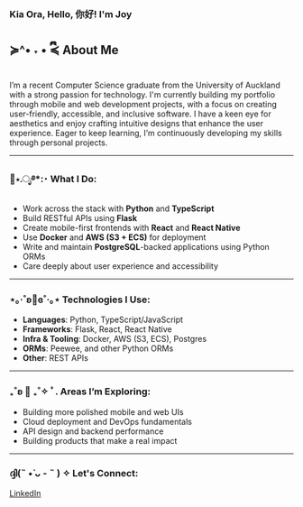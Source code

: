 ### Kia Ora, Hello, 你好! I'm Joy 

## ≽^• ˕ • ྀི≼ About Me 
I’m a recent Computer Science graduate from the University of Auckland with a strong passion for technology. I'm currently building my portfolio through mobile and web development projects, with a focus on creating user-friendly, accessible, and inclusive software. I have a keen eye for aesthetics and enjoy crafting intuitive designs that enhance the user experience. Eager to keep learning, I’m continuously developing my skills through personal projects.

---

### 🪼⋆.ೃ࿔*:･ What I Do:
 
- Work across the stack with **Python** and **TypeScript**
- Build RESTful APIs using **Flask**
- Create mobile-first frontends with **React** and **React Native**
- Use **Docker** and **AWS (S3 + ECS)** for deployment
- Write and maintain **PostgreSQL**-backed applications using Python ORMs
- Care deeply about user experience and accessibility
 
---
 
### ⋆｡‧˚ʚ🧸ɞ˚‧｡⋆ Technologies I Use:
 
- **Languages**: Python, TypeScript/JavaScript
- **Frameworks**: Flask, React, React Native  
- **Infra & Tooling**: Docker, AWS (S3, ECS), Postgres  
- **ORMs**: Peewee, and other Python ORMs  
- **Other**: REST APIs
 
---
  
### ₊˚ʚ 🌱 ₊˚✧ ﾟ. Areas I’m Exploring:
 
- Building more polished mobile and web UIs  
- Cloud deployment and DevOps fundamentals  
- API design and backend performance
- Building products that make a real impact

---

### ദ്ദി(˵ •̀ ᴗ - ˵ ) ✧ Let's Connect: 
[LinkedIn](https://www.linkedin.com/in/joy-zhu-49640a278/)  
